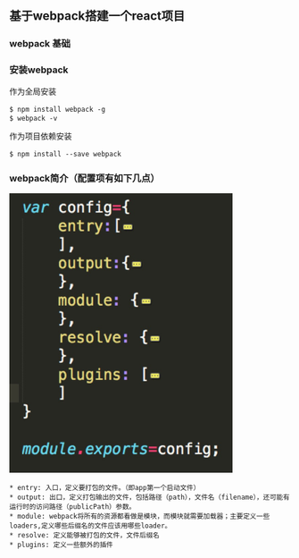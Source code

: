 ## 基于webpack搭建一个react项目    

### webpack 基础    

### 安装webpack     
 
 作为全局安装 

```
$ npm install webpack -g
$ webpack -v    
```
作为项目依赖安装 

```
$ npm install --save webpack      
```
### webpack简介（配置项有如下几点）

<img src="./images/config.jpeg" width="400" height="500" />

```
* entry: 入口，定义要打包的文件。（即app第一个启动文件）       
* output: 出口，定义打包输出的文件，包括路径（path），文件名（filename），还可能有运行时的访问路径（publicPath）参数。        
* module: webpack将所有的资源都看做是模块，而模块就需要加载器；主要定义一些loaders,定义哪些后缀名的文件应该用哪些loader。         
* resolve: 定义能够被打包的文件，文件后缀名     
* plugins: 定义一些额外的插件     
``` 








